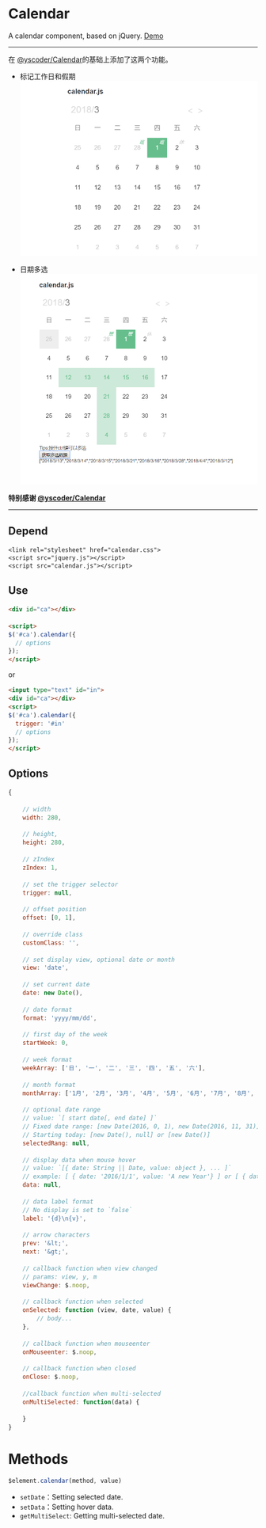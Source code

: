# Calendar
A calendar component, based on jQuery. [Demo](//maixiaojie.github.io/Calendar/index.html)

---

在 [@yscoder/Calendar](https://github.com/yscoder/Calendar)的基础上添加了这两个功能。

- 标记工作日和假期
![avatar](/screenshots/markday.png)

- 日期多选
![avatar](/screenshots/multiselected.png)

**特别感谢  [@yscoder/Calendar](https://github.com/yscoder/Calendar)**

---

## Depend

```
<link rel="stylesheet" href="calendar.css">
<script src="jquery.js"></script>
<script src="calendar.js"></script>
```

## Use

```html
<div id="ca"></div>

<script>
$('#ca').calendar({
  // options
});
</script>
```

or

```html
<input type="text" id="in">
<div id="ca"></div>
<script>
$('#ca').calendar({
  trigger: '#in'
  // options
});
</script>
```

## Options

```js
{

    // width
    width: 280,

    // height,
    height: 280,

    // zIndex
    zIndex: 1,

    // set the trigger selector
    trigger: null,

    // offset position
    offset: [0, 1],

    // override class
    customClass: '',

    // set display view, optional date or month
    view: 'date',

    // set current date
    date: new Date(),

    // date format
    format: 'yyyy/mm/dd',

    // first day of the week
    startWeek: 0,

    // week format
    weekArray: ['日', '一', '二', '三', '四', '五', '六'],

    // month format
    monthArray: ['1月', '2月', '3月', '4月', '5月', '6月', '7月', '8月', '9月', '10月', '11月', '12月'],

    // optional date range
    // value: `[ start date[, end date] ]`
    // Fixed date range: [new Date(2016, 0, 1), new Date(2016, 11, 31)] or ['2016/1/1', '2016/12/1']
    // Starting today: [new Date(), null] or [new Date()]
    selectedRang: null,

    // display data when mouse hover
    // value: `[{ date: String || Date, value: object }, ... ]`
    // example: [ { date: '2016/1/1', value: 'A new Year'} ] or [ { date: new Date(), value: 'What to do'} ]
    data: null,

    // data label format
    // No display is set to `false`
    label: '{d}\n{v}',

    // arrow characters
    prev: '&lt;',
    next: '&gt;',

    // callback function when view changed
    // params: view, y, m
    viewChange: $.noop,

    // callback function when selected
    onSelected: function (view, date, value) {
        // body...
    },

    // callback function when mouseenter
    onMouseenter: $.noop,

    // callback function when closed
    onClose: $.noop,

    //callback function when multi-selected
    onMultiSelected: function(data) {

    }
}
```

# Methods

```js
$element.calendar(method, value)
```

* `setDate`：Setting selected date.
* `setData`：Setting hover data.
* `getMultiSelect`: Getting multi-selected date.
